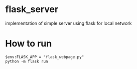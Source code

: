 # flask_server
implementation of simple server using flask for local network

# How to run

	$env:FLASK_APP = "flask_webpage.py"
	python -m flask run
